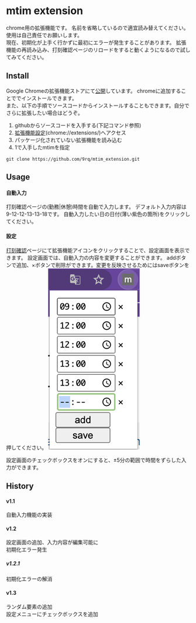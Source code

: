 # mtim extension
chrome用の拡張機能です。
名前を省略しているので適宜読み替えてください。
使用は自己責任でお願いします。
<br>
現在、初期化が上手く行かずに最初にエラーが発生することがあります。
拡張機能の再読み込み、打刻確認ページのリロードをすると動くようになるので試してみてください。

## Install
Google Chromeの拡張機能ストアにて[公開](https://chrome.google.com/webstore/detail/mytim-extension/bimdbekjngpcobigbdhnpmilhoaelgpo)しています。
chromeに追加することででインストールできます。
<br>
また、以下の手順でソースコードからインストールすることもできます。自分でさらに拡張したい場合はどうぞ。

1. githubからソースコードを入手する(下記コマンド参照)
2. [拡張機能設定](chrome://extensions/)(chrome://extensions/)へアクセス
3. パッケージ化されていない拡張機能を読み込む
4. 1で入手したmtimを指定

``` sh:githubからのダウンロード
git clone https://github.com/9rq/mtim_extension.git
```


## Usage
#### 自動入力
打刻確認ページの(勤務|休憩)時間を自動で入力します。
デフォルト入力内容は9-12-12-13-13-18です。
自動入力したい日の日付(薄い紫色の箇所)をクリックしてください。

#### 設定
[打刻確認](whm.accenture.com/mytim/secure/punchClock/confirm)ページにて拡張機能アイコンをクリックすることで、設定画面を表示できます。
設定画面では、自動入力の内容を変更することができます。
addボタンで追加、×ボタンで削除ができます。変更を反映させるためにはsaveボタンを押してください。
<img src="https://github.com/9rq/mtim_extension/blob/main/images/example0.png">

設定画面のチェックボックスをオンにすると、±5分の範囲で時間をずらした入力ができます。

## History
#### v1.1
自動入力機能の実装
#### v1.2
設定画面の追加、入力内容が編集可能に
<br>
初期化エラー発生

##### v1.2.1
初期化エラーの解消

#### v1.3
ランダム要素の追加
<br>
設定メニューにチェックボックスを追加
